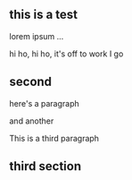 ## this is a test

lorem ipsum ...

hi ho, hi ho, it's off to work I go

## second

here's a paragraph

<p>and another

This is a third paragraph

## third section

